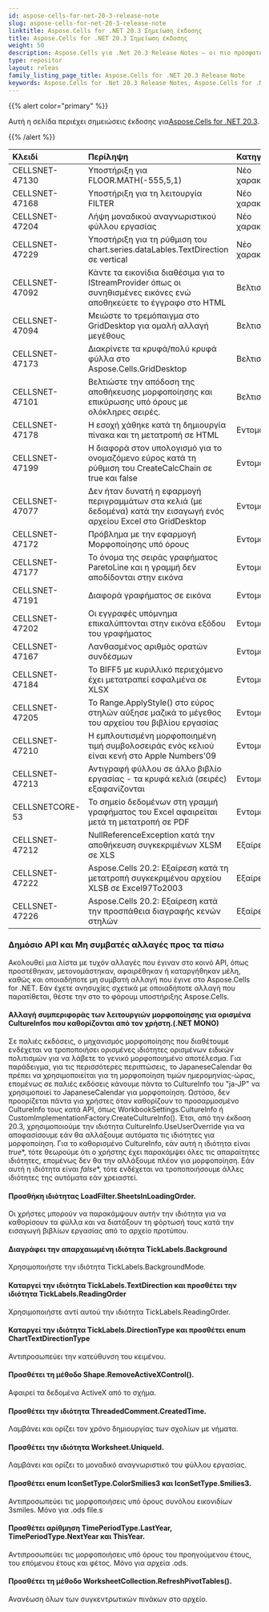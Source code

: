 ```yaml
---
id: aspose-cells-for-net-20-3-release-note
slug: aspose-cells-for-net-20-3-release-note
linktitle: Aspose.Cells for .NET 20.3 Σημείωση έκδοσης
title: Aspose.Cells for .NET 20.3 Σημείωση έκδοσης
weight: 50
description: Aspose.Cells για .Net 20.3 Release Notes – οι πιο πρόσφατες βελτιώσεις, νέες δυνατότητες και επιδιορθώσεις
type: repositor
layout: releas
family_listing_page_title: Aspose.Cells for .NET 20.3 Release Note
keywords: Aspose.Cells for .Net 20.3 Release Notes, Aspose.Cells for .Net 20.3 updates and fixe
---
```

{{% alert color="primary" %}} 

 Αυτή η σελίδα περιέχει σημειώσεις έκδοσης για[Aspose.Cells for .NET 20.3](https://www.nuget.org/packages/Aspose.Cells/20.3.0).

{{% /alert %}} 

|**Κλειδί**|**Περίληψη**|**Κατηγορία**|
| :- | :- | :- |
|CELLSNET-47130|Υποστήριξη για FLOOR.MATH(-555,5,1)|Νέο χαρακτηριστικό|
|CELLSNET-47168|Υποστήριξη για τη λειτουργία FILTER|Νέο χαρακτηριστικό|
|CELLSNET-47204|Λήψη μοναδικού αναγνωριστικού φύλλου εργασίας|Νέο χαρακτηριστικό|
|CELLSNET-47229|Υποστήριξη για τη ρύθμιση του chart.series.dataLables.TextDirection σε vertical|Νέο χαρακτηριστικό|
|CELLSNET-47092|Κάντε τα εικονίδια διαθέσιμα για το IStreamProvider όπως οι συνηθισμένες εικόνες ενώ αποθηκεύετε το έγγραφο στο HTML|Βελτιστοποίηση|
|CELLSNET-47094|Μειώστε το τρεμόπαιγμα στο GridDesktop για ομαλή αλλαγή μεγέθους|Βελτιστοποίηση|
|CELLSNET-47173|Διακρίνετε τα κρυφά/πολύ κρυφά φύλλα στο Aspose.Cells.GridDesktop|Βελτιστοποίηση|
|CELLSNET-47101|Βελτιώστε την απόδοση της αποθήκευσης μορφοποίησης και επικύρωσης υπό όρους με ολόκληρες σειρές.|Βελτιστοποίηση|
|CELLSNET-47178|Η εσοχή χάθηκε κατά τη δημιουργία πίνακα και τη μετατροπή σε HTML|Εντομο|
|CELLSNET-47199|Η διαφορά στον υπολογισμό για το ονομαζόμενο εύρος κατά τη ρύθμιση του CreateCalcChain σε true και false|Εντομο|
|CELLSNET-47077|Δεν ήταν δυνατή η εφαρμογή περιγραμμάτων στα κελιά (με δεδομένα) κατά την εισαγωγή ενός αρχείου Excel στο GridDesktop|Εντομο|
|CELLSNET-47172|Πρόβλημα με την εφαρμογή Μορφοποίησης υπό όρους|Εντομο|
|CELLSNET-47177|Το όνομα της σειράς γραφήματος ParetoLine και η γραμμή δεν αποδίδονται στην εικόνα|Εντομο|
|CELLSNET-47191|Διαφορά γραφήματος σε εικόνα|Εντομο|
|CELLSNET-47202|Οι εγγραφές υπόμνημα επικαλύπτονται στην εικόνα εξόδου του γραφήματος|Εντομο|
|CELLSNET-47167|Λανθασμένος αριθμός ορατών συνδέσμων|Εντομο|
|CELLSNET-47184|Το BIFF5 με κυριλλικό περιεχόμενο έχει μετατραπεί εσφαλμένα σε XLSX|Εντομο|
|CELLSNET-47205|Το Range.ApplyStyle() στο εύρος στηλών αύξησε μαζικά το μέγεθος του αρχείου του βιβλίου εργασίας|Εντομο|
|CELLSNET-47210|Η εμπλουτισμένη μορφοποιημένη τιμή συμβολοσειράς ενός κελιού είναι κενή στο Apple Numbers'09|Εντομο|
|CELLSNET-47213|Αντιγραφή φύλλου σε άλλο βιβλίο εργασίας - τα κρυφά κελιά (σειρές) εξαφανίζονται|Εντομο|
|CELLSNETCORE-53|Το σημείο δεδομένων στη γραμμή γραφήματος του Excel αφαιρείται μετά τη μετατροπή σε PDF|Εντομο|
|CELLSNET-47212|NullReferenceException κατά την αποθήκευση συγκεκριμένων XLSM σε XLS|Εξαίρεση|
|CELLSNET-47222|Aspose.Cells 20.2: Εξαίρεση κατά τη μετατροπή συγκεκριμένου αρχείου XLSB σε Excel97To2003|Εξαίρεση|
|CELLSNET-47226|Aspose.Cells 20.2: Εξαίρεση κατά την προσπάθεια διαγραφής κενών στηλών|Εξαίρεση|
###  **Δημόσιο API και Μη συμβατές αλλαγές προς τα πίσω**
Ακολουθεί μια λίστα με τυχόν αλλαγές που έγιναν στο κοινό API, όπως προστέθηκαν, μετονομάστηκαν, αφαιρέθηκαν ή καταργήθηκαν μέλη, καθώς και οποιαδήποτε μη συμβατή αλλαγή που έγινε στο Aspose.Cells for .NET. Εάν έχετε ανησυχίες σχετικά με οποιαδήποτε αλλαγή που παρατίθεται, θέστε την στο το φόρουμ υποστήριξης Aspose.Cells.
####  **Αλλαγή συμπεριφοράς των λειτουργιών μορφοποίησης για ορισμένα CultureInfos που καθορίζονται από τον χρήστη.(.NET ΜΟΝΟ)**
Σε παλιές εκδόσεις, ο μηχανισμός μορφοποίησης που διαθέτουμε ενδέχεται να τροποποιήσει ορισμένες ιδιότητες ορισμένων ειδικών πολιτισμών για να λάβετε το γενικό μορφοποιημένο αποτέλεσμα. Για παράδειγμα, για τις περισσότερες περιπτώσεις, το JapaneseCalendar θα πρέπει να χρησιμοποιείται για τη μορφοποίηση τιμών ημερομηνίας-ώρας, επομένως σε παλιές εκδόσεις κάνουμε πάντα το CultureInfo του "ja-JP" να χρησιμοποιεί το JapaneseCalendar για μορφοποίηση. Ωστόσο, δεν προορίζεται πάντα για χρήστες όταν καθορίζουν το προσαρμοσμένο CultureInfo τους κατά API, όπως WorkbookSettings.CultureInfo ή CustomImplementationFactory.CreateCultureInfo(). Έτσι, από την έκδοση 20.3, χρησιμοποιούμε την ιδιότητα CultureInfo.UseUserOverride για να αποφασίσουμε εάν θα αλλάξουμε αυτόματα τις ιδιότητες για μορφοποίηση. Για το καθορισμένο CultureInfo, εάν αυτή η ιδιότητα είναι *true**, τότε θεωρούμε ότι ο χρήστης έχει παρακάμψει όλες τις απαραίτητες ιδιότητες, επομένως δεν θα την αλλάξουμε πλέον για μορφοποίηση. Εάν αυτή η ιδιότητα είναι *false**, τότε ενδέχεται να τροποποιήσουμε άλλες ιδιότητες της αυτόματα εάν χρειαστεί.
####  **Προσθήκη ιδιότητας LoadFilter.SheetsInLoadingOrder.**
Οι χρήστες μπορούν να παρακάμψουν αυτήν την ιδιότητα για να καθορίσουν τα φύλλα και να διατάξουν τη φόρτωσή τους κατά την εισαγωγή βιβλίων εργασίας από το αρχείο προτύπου.
####  **Διαγράφει την απαρχαιωμένη ιδιότητα TickLabels.Background**
Χρησιμοποιήστε την ιδιότητα TickLabels.BackgroundMode.
####  **Καταργεί την ιδιότητα TickLabels.TextDirection και προσθέτει την ιδιότητα TickLabels.ReadingOrder**
Χρησιμοποιήστε αντί αυτού την ιδιότητα TickLabels.ReadingOrder.
####  **Καταργεί την ιδιότητα TickLabels.DirectionType και προσθέτει enum ChartTextDirectionType**
Αντιπροσωπεύει την κατεύθυνση του κειμένου.
####  **Προσθέτει τη μέθοδο Shape.RemoveActiveXControl().**
Αφαιρεί τα δεδομένα ActiveX από το σχήμα.
####  **Προσθέτει την ιδιότητα ThreadedComment.CreatedTime.**
Λαμβάνει και ορίζει τον χρόνο δημιουργίας των σχολίων με νήματα.
####  **Προσθέτει την ιδιότητα Worksheet.UniqueId.**
Λαμβάνει και ορίζει το μοναδικό αναγνωριστικό του φύλλου εργασίας.
####  **Προσθέτει enum IconSetType.ColorSmilies3 και IconSetType.Smilies3.**
Αντιπροσωπεύει τις μορφοποιήσεις υπό όρους συνόλου εικονιδίων 3smiles. Μόνο για .ods file.s
####  **Προσθέτει αρίθμηση TimePeriodType.LastYear, TimePeriodType.NextYear και ThisYear.**
Αντιπροσωπεύει τις μορφοποιήσεις υπό όρους του προηγούμενου έτους, του επόμενου έτους και φέτος. Μόνο για αρχεία .ods.
####  **Προσθέτει τη μέθοδο WorksheetCollection.RefreshPivotTables().**
Ανανέωση όλων των συγκεντρωτικών πινάκων στο αρχείο.
